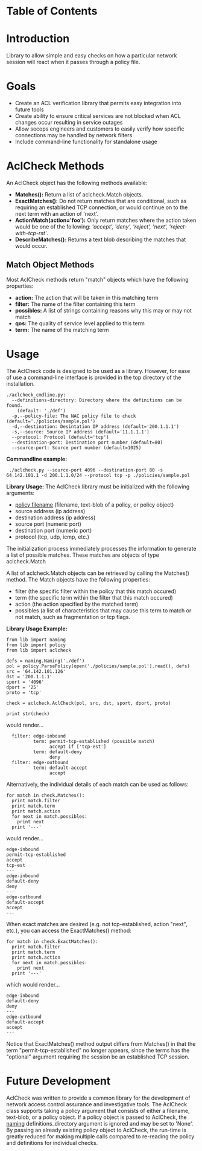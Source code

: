 # Table of Contents #


# Introduction #

Library to allow simple and easy checks on how a particular network session will react when it passes through a policy file.

# Goals #
  * Create an ACL verification library that permits easy integration into future tools
  * Create ability to ensure critical services are not blocked when ACL changes occur resulting in service outages
  * Allow secops engineers and customers to easily verify how specific connections may be handled by network filters
  * Include command-line functionality for standalone usage

# AclCheck Methods #
An AclCheck object has the following methods available:

  * **Matches():** Return a list of aclcheck.Match objects.
  * **ExactMatches():** Do not return matches that are conditional, such as requiring an established TCP connection, or would continue on to the next term with an action of 'next'.
  * **ActionMatch(action='foo'):**  Only return matches where the action taken would be one of the following: _'accept', 'deny', 'reject', 'next', 'reject-with-tcp-rst'_.
  * **DescribeMatches():** Returns a text blob describing the matches that would occur.

## Match Object Methods ##
Most AclCheck methods return "match" objects which have the following properties:
  * **action:** The action that will be taken in this matching term
  * **filter:** The name of the filter containing this term
  * **possibles:** A list of strings containing reasons why this may or may not match
  * **qos:** The quality of service level applied to this term
  * **term:** The name of the matching term


# Usage #
The AclCheck code is designed to be used as a library.
However, for ease of use a command-line interface is provided in the top directory of the installation.

```
./aclcheck_cmdline.py:
  --definitions-directory: Directory where the definitions can be found.
    (default: './def')
  -p,--policy-file: The NAC policy file to check (default='./policies/sample.pol')
  -d,--destination: Desintation IP address (default='200.1.1.1')
  -s,--source: Source IP address (default='11.1.1.1')
  --protocol: Protocol (default='tcp')
  --destination-port: Destination port number (default=80)
  --source-port: Source port number (default=1025)
```

**Commandline example:**
```
 ./aclcheck.py --source-port 4096 --destination-port 80 -s 64.142.101.1 -d 200.1.1.0/24 --protocol tcp -p ./policies/sample.pol 
```

**Library Usage:**
The AclCheck library must be initialized with the following arguments:
  * [policy filename](PolicyFormat.md) (filename, text-blob of a policy, or policy object)
  * source address (ip address)
  * destination address (ip address)
  * source port (numeric port)
  * destination port (numeric port)
  * protocol (tcp, udp, icmp, etc.)

The initialization process immediately processes the information to generate a list of possible matches.
These matches are objects of type aclcheck.Match

A list of aclcheck.Match objects can be retrieved by calling the Matches() method.  The Match objects have the following properties:
  * filter (the specific filter within the policy that this match occured)
  * term (the specific term within the filter that this match occured)
  * action (the action specified by the matched term)
  * possibles (a list of characteristics that may cause this term to match or not match, such as fragmentation or tcp flags.

**Library Usage Example:**
```
from lib import naming
from lib import policy
from lib import aclcheck

defs = naming.Naming('./def')
pol = policy.ParsePolicy(open('./policies/sample.pol').read(), defs)
src = '64.142.101.126'
dst = '200.1.1.1'
sport = '4096'
dport = '25'
proto = 'tcp'

check = aclcheck.AclCheck(pol, src, dst, sport, dport, proto)

print str(check)
```
would render...
```
  filter: edge-inbound
          term: permit-tcp-established (possible match)
                accept if ['tcp-est']
          term: default-deny
                deny
  filter: edge-outbound
          term: default-accept
                accept
```


Alternatively, the individual details of each match can be used as follows:
```
for match in check.Matches():
  print match.filter
  print match.term
  print match.action
  for next in match.possibles:
    print next
  print '---'
```

would render...
```
edge-inbound
permit-tcp-established
accept
tcp-est
---
edge-inbound
default-deny
deny
---
edge-outbound
default-accept
accept
---

```

When exact matches are desired (e.g. not tcp-established, action "next", etc.), you can access the ExactMatches() method:
```
for match in check.ExactMatches():
  print match.filter
  print match.term
  print match.action
  for next in match.possibles:
    print next
  print '---'
```
which would render...
```
edge-inbound
default-deny
deny
---
edge-outbound
default-accept
accept
---
```

Notice that ExactMatches() method output differs from Matches() in that the term "permit-tcp-established" no longer appears, since the terms has the "optional" argument requiring the session be an established TCP session.

# Future Development #

AclCheck was written to provide a common library for the development of network access control assurance and investigative tools.  The AclCheck class supports taking a policy argument that consists of either a filename, text-blob, or a policy object.  If a policy object is passed to AclCheck, the [naming](NamingLibrary.md) definitions\_directory argument is ignored and may be set to 'None'.  By passing an already existing policy object to AclCheck, the run-time is greatly reduced for making multiple calls compared to re-reading the policy and definitions for individual checks.